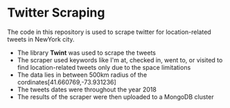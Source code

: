 # Twitter Scraping

The code in this repository is used to scrape twitter for location-related tweets in NewYork city. 
- The library **Twint** was used to scrape the tweets
- The scraper used keywords like I'm at, checked in, went to, or visited to find location-related tweets only due to the space limitations
- The data lies in between 500km radius of the cordinates[41.660769,-73.931236] 
- The tweets dates were throughout the year 2018
- The results of the scraper were then uploaded to a MongoDB cluster
